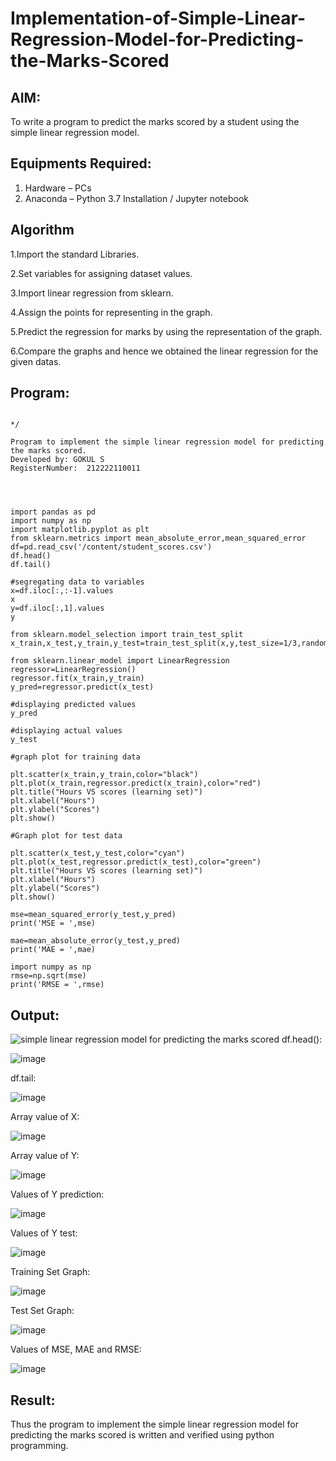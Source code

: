 # Implementation-of-Simple-Linear-Regression-Model-for-Predicting-the-Marks-Scored

## AIM:
To write a program to predict the marks scored by a student using the simple linear regression model.

## Equipments Required:
1. Hardware – PCs
2. Anaconda – Python 3.7 Installation / Jupyter notebook

## Algorithm

1.Import the standard Libraries.

2.Set variables for assigning dataset values.

3.Import linear regression from sklearn.

4.Assign the points for representing in the graph.

5.Predict the regression for marks by using the representation of the graph.

6.Compare the graphs and hence we obtained the linear regression for the given datas.
## Program:
```

*/

Program to implement the simple linear regression model for predicting the marks scored.
Developed by: GOKUL S
RegisterNumber:  212222110011




import pandas as pd
import numpy as np
import matplotlib.pyplot as plt
from sklearn.metrics import mean_absolute_error,mean_squared_error
df=pd.read_csv('/content/student_scores.csv')
df.head()
df.tail()

#segregating data to variables
x=df.iloc[:,:-1].values
x
y=df.iloc[:,1].values
y

from sklearn.model_selection import train_test_split
x_train,x_test,y_train,y_test=train_test_split(x,y,test_size=1/3,random_state=0)

from sklearn.linear_model import LinearRegression
regressor=LinearRegression()
regressor.fit(x_train,y_train)
y_pred=regressor.predict(x_test)

#displaying predicted values
y_pred

#displaying actual values
y_test

#graph plot for training data

plt.scatter(x_train,y_train,color="black") 
plt.plot(x_train,regressor.predict(x_train),color="red") 
plt.title("Hours VS scores (learning set)") 
plt.xlabel("Hours") 
plt.ylabel("Scores") 
plt.show()

#Graph plot for test data

plt.scatter(x_test,y_test,color="cyan")
plt.plot(x_test,regressor.predict(x_test),color="green")
plt.title("Hours VS scores (learning set)")
plt.xlabel("Hours")
plt.ylabel("Scores")
plt.show()

mse=mean_squared_error(y_test,y_pred)
print('MSE = ',mse)

mae=mean_absolute_error(y_test,y_pred)
print('MAE = ',mae)

import numpy as np
rmse=np.sqrt(mse)
print('RMSE = ',rmse)
```


## Output:
![simple linear regression model for predicting the marks scored](sam.png)
df.head():


![image](https://github.com/gokul-sureshkumar/Implementation-of-Simple-Linear-Regression-Model-for-Predicting-the-Marks-Scored/assets/121148715/9d6dd763-1312-4309-b389-2dd183edc4d3)

df.tail:

![image](https://github.com/gokul-sureshkumar/Implementation-of-Simple-Linear-Regression-Model-for-Predicting-the-Marks-Scored/assets/121148715/6d478690-6e85-48c5-a88a-9db67ad1d50d)

Array value of X:


![image](https://github.com/gokul-sureshkumar/Implementation-of-Simple-Linear-Regression-Model-for-Predicting-the-Marks-Scored/assets/121148715/bd15ff62-80cf-4c8a-ab65-5a6f0c6cb06f)

Array value of Y:


![image](https://github.com/gokul-sureshkumar/Implementation-of-Simple-Linear-Regression-Model-for-Predicting-the-Marks-Scored/assets/121148715/e91a7b41-2d68-4dab-b06c-d65b570333e9)

Values of Y prediction:

![image](https://github.com/gokul-sureshkumar/Implementation-of-Simple-Linear-Regression-Model-for-Predicting-the-Marks-Scored/assets/121148715/3c542143-02b3-4ef3-b3ff-1dc8b612fb2d)

Values of Y test:


![image](https://github.com/gokul-sureshkumar/Implementation-of-Simple-Linear-Regression-Model-for-Predicting-the-Marks-Scored/assets/121148715/edb36dd2-b659-4365-b711-6c01f09d97ff)

Training Set Graph:


![image](https://github.com/gokul-sureshkumar/Implementation-of-Simple-Linear-Regression-Model-for-Predicting-the-Marks-Scored/assets/121148715/0fc24422-02aa-42eb-a173-773ae046b894)

Test Set Graph:

![image](https://github.com/gokul-sureshkumar/Implementation-of-Simple-Linear-Regression-Model-for-Predicting-the-Marks-Scored/assets/121148715/66f9a4c7-bd72-4fa3-a6b5-13674c9460c6)

Values of MSE, MAE and RMSE:

![image](https://github.com/gokul-sureshkumar/Implementation-of-Simple-Linear-Regression-Model-for-Predicting-the-Marks-Scored/assets/121148715/599f66db-4482-4ae1-af5f-2a99cd840aa0)

## Result:
Thus the program to implement the simple linear regression model for predicting the marks scored is written and verified using python programming.
